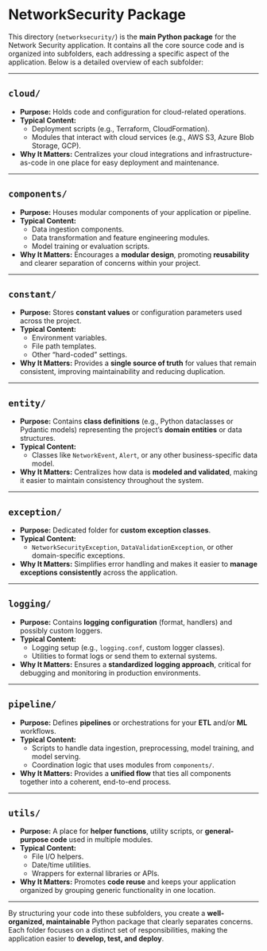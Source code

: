 # NetworkSecurity Package

This directory (`networksecurity/`) is the **main Python package** for the Network Security application. It contains all the core source code and is organized into subfolders, each addressing a specific aspect of the application. Below is a detailed overview of each subfolder:

---

## `cloud/`
- **Purpose:** Holds code and configuration for cloud-related operations.  
- **Typical Content:**  
  - Deployment scripts (e.g., Terraform, CloudFormation).  
  - Modules that interact with cloud services (e.g., AWS S3, Azure Blob Storage, GCP).  
- **Why It Matters:** Centralizes your cloud integrations and infrastructure-as-code in one place for easy deployment and maintenance.

---

## `components/`
- **Purpose:** Houses modular components of your application or pipeline.  
- **Typical Content:**  
  - Data ingestion components.  
  - Data transformation and feature engineering modules.  
  - Model training or evaluation scripts.  
- **Why It Matters:** Encourages a **modular design**, promoting **reusability** and clearer separation of concerns within your project.

---

## `constant/`
- **Purpose:** Stores **constant values** or configuration parameters used across the project.  
- **Typical Content:**  
  - Environment variables.  
  - File path templates.  
  - Other “hard-coded” settings.  
- **Why It Matters:** Provides a **single source of truth** for values that remain consistent, improving maintainability and reducing duplication.

---

## `entity/`
- **Purpose:** Contains **class definitions** (e.g., Python dataclasses or Pydantic models) representing the project’s **domain entities** or data structures.  
- **Typical Content:**  
  - Classes like `NetworkEvent`, `Alert`, or any other business-specific data model.  
- **Why It Matters:** Centralizes how data is **modeled and validated**, making it easier to maintain consistency throughout the system.

---

## `exception/`
- **Purpose:** Dedicated folder for **custom exception classes**.  
- **Typical Content:**  
  - `NetworkSecurityException`, `DataValidationException`, or other domain-specific exceptions.  
- **Why It Matters:** Simplifies error handling and makes it easier to **manage exceptions consistently** across the application.

---

## `logging/`
- **Purpose:** Contains **logging configuration** (format, handlers) and possibly custom loggers.  
- **Typical Content:**  
  - Logging setup (e.g., `logging.conf`, custom logger classes).  
  - Utilities to format logs or send them to external systems.  
- **Why It Matters:** Ensures a **standardized logging approach**, critical for debugging and monitoring in production environments.

---

## `pipeline/`
- **Purpose:** Defines **pipelines** or orchestrations for your **ETL** and/or **ML** workflows.  
- **Typical Content:**  
  - Scripts to handle data ingestion, preprocessing, model training, and model serving.  
  - Coordination logic that uses modules from `components/`.  
- **Why It Matters:** Provides a **unified flow** that ties all components together into a coherent, end-to-end process.

---

## `utils/`
- **Purpose:** A place for **helper functions**, utility scripts, or **general-purpose code** used in multiple modules.  
- **Typical Content:**  
  - File I/O helpers.  
  - Date/time utilities.  
  - Wrappers for external libraries or APIs.  
- **Why It Matters:** Promotes **code reuse** and keeps your application organized by grouping generic functionality in one location.

---

By structuring your code into these subfolders, you create a **well-organized, maintainable** Python package that clearly separates concerns. Each folder focuses on a distinct set of responsibilities, making the application easier to **develop, test, and deploy**.
